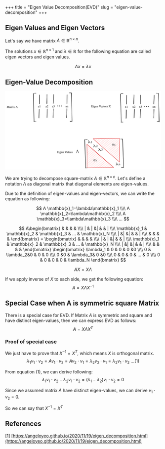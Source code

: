 +++
title = "Eigen Value Decomposition(EVD)"
slug = "eigen-value-decomposition"
+++

## Eigen Values and Eigen Vectors
Let's say we have matrix $A \in \mathbb{R}^{n\times n}$.

The solutions $x \in \mathbb{R}^{n \times1}$ and $\lambda \in \mathbb{R}$ for the following equation are called eigen vectors and eigen values.

$$Ax=\lambda x$$

## Eigen-Value Decomposition

<img src="evd.png" alt="eigen value decomposition">

We are trying to decompose square-matrix $A \in \mathbb{R}^{n \times n}$.
Let's define a notation $\Lambda$ as diagonal matrix that diagonal elements are eigen-values.

Due to the definition of eigen-values and eigen-vectors, we can write the equation as following:

$$
A \mathbb{x}_1=\lambda\mathbb{x}_1 \\\\
A \mathbb{x}_2=\lambda\mathbb{x}_2 \\\\
A \mathbb{x}_3=\lambda\mathbb{x}_3 \\\\
...
$$

$$
A\begin{bmatrix}
 &  &  &  &  \\\\
| & | &| &  & | \\\\
\mathbb{x}_1 & \mathbb{x}_2 & \mathbb{x}_3 & ... & \mathbb{x}_N \\\\
 | &|  &|  &  & | \\\\
 &  &  &  &
\end{bmatrix} =
\begin{bmatrix}
 &  &  &  &  \\\\
| & | &| &  & | \\\\
\mathbb{x}_1 & \mathbb{x}_2 & \mathbb{x}_3 & ... & \mathbb{x}_N \\\\
 | &|  &|  &  & | \\\\
 &  &  &  &
\end{bmatrix}
\begin{bmatrix}
\lambda_1 & 0 & 0 & 0 &0  \\\\
0 & \lambda_2&0 & 0 & 0 \\\\
0 &0 & \lambda_3& 0 &0 \\\\
 0 & 0 & 0 & ... & 0 \\\\
0 & 0 & 0 & 0 & \lambda_N
\end{bmatrix}
$$

$$AX=X\Lambda$$

If we apply inverse of $X$ to each side, we get the following equation:
$$A=X \Lambda X^{-1}$$

## Special Case when A is symmetric square Matrix
There is a special case for EVD.
If Matrix $A$ is symmetric and square and have distinct eigen-values, then we can express EVD as follows:
$$A=X\Lambda X^T$$

### Proof of special case
We just have to prove that $X^{-1}=X^T$, which means $X$ is orthogonal matrix.
$$\lambda_1v_1 \cdot v_2 = A v_1 \cdot v_2 = A  v_2 \cdot v_1 = \lambda_2 v_2 \cdot v_1 = \lambda_2 v_1 \cdot v_2 \ ...(1)$$

From equation (1), we can derive following:
$$\lambda_1 v_1 \cdot v_2 - \lambda_2 v_1 \cdot v_2 = (\lambda_1 - \lambda_2) v_1 \cdot v_2 = 0$$

Since we assumed matrix $A$ have distinct eigen-values, we can derive $v_1 \cdot v_2=0$.

So we can say that $X^{-1}=X^T$

## References
[1] [https://angeloyeo.github.io/2020/11/19/eigen_decomposition.html](https://angeloyeo.github.io/2020/11/19/eigen_decomposition.html)
